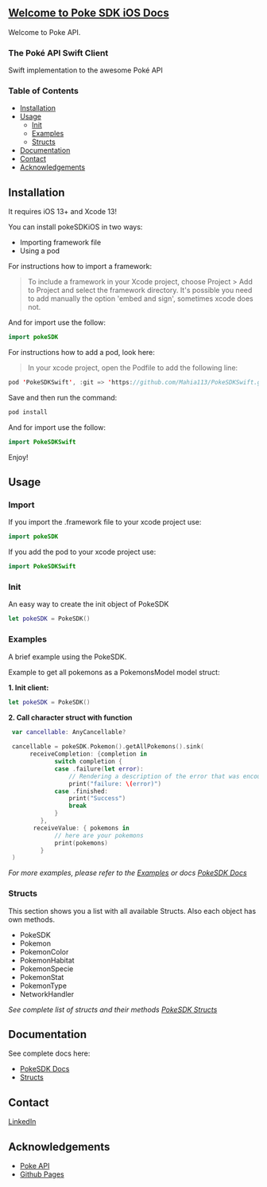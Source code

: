 ## [Welcome to Poke SDK iOS Docs](index.md)

Welcome to Poke API.


### The Poké API Swift Client

Swift implementation to the awesome Poké API


### Table of Contents 

- [Installation](#installation)
- [Usage](#usage)
  - [Init](#init)
  - [Examples](#examples)
  - [Structs](#structs)
- [Documentation](#documentation)
- [Contact](#contact)
- [Acknowledgements](#acknowledgements)


<!-- INSTALLATION -->
## Installation

It requires iOS 13+ and Xcode 13!

You can install pokeSDKiOS in two ways: 

- Importing framework file
- Using a pod

For instructions how to import a framework:

> To include a framework in your Xcode project, choose Project > Add to Project and select the framework directory. It's possible you need to add manually the option 'embed and sign', sometimes xcode does not.

And for import use the follow: 

```swift
import pokeSDK
```

For instructions how to add a pod, look here: 

> In your xcode project, open the Podfile to add the following line: 

```swift
pod 'PokeSDKSwift', :git => 'https://github.com/Mahia113/PokeSDKSwift.git'
```

Save and then run the command: 

```swift
pod install
```

And for import use the follow: 

```swift
import PokeSDKSwift
```

Enjoy!


<!-- USAGE EXAMPLES -->
## Usage

### Import

If you import the .framework file to your xcode project use: 

```swift
import pokeSDK
```

If you add the pod  to your xcode project use: 

```swift
import PokeSDKSwift
```

### Init

An easy way to create the init object of PokeSDK

```swift
let pokeSDK = PokeSDK()
```

### Examples

A brief example using the PokeSDK.

Example to get all pokemons as a PokemonsModel model struct:

**1. Init client:**
```swift
let pokeSDK = PokeSDK()
```

**2. Call character struct with function**
```swift
 var cancellable: AnyCancellable?
    
 cancellable = pokeSDK.Pokemon().getAllPokemons().sink(
      receiveCompletion: {completion in
             switch completion {
             case .failure(let error):
                 // Rendering a description of the error that was encountered:
                 print("failure: \(error)")
             case .finished:
                 print("Success")
                 break
             }
         },
       receiveValue: { pokemons in
             // here are your pokemons
             print(pokemons)
         }
 )
```

*For more examples, please refer to the [Examples](https://mahia113.github.io/pokeSDKiOS/) or docs [PokeSDK Docs](https://mahia113.github.io/pokeSDKiOS/)*


### Structs

This section shows you a list with all available Structs. Also each object has own methods. 

- PokeSDK
- Pokemon
- PokemonColor
- PokemonHabitat
- PokemonSpecie
- PokemonStat
- PokemonType
- NetworkHandler

*See complete list of structs and their methods [PokeSDK Structs](docs/objects.md)*

## Documentation

See complete docs here: 

- [PokeSDK Docs](https://mahia113.github.io/pokeSDKiOS/)
- [Structs](docs/objects.md)


## Contact

[LinkedIn](https://www.linkedin.com/in/jos%C3%A9-luis-l-01556583/)

## Acknowledgements

- [Poke API](https://pokeapi.co/)
- [Github Pages](https://pages.github.com/)
